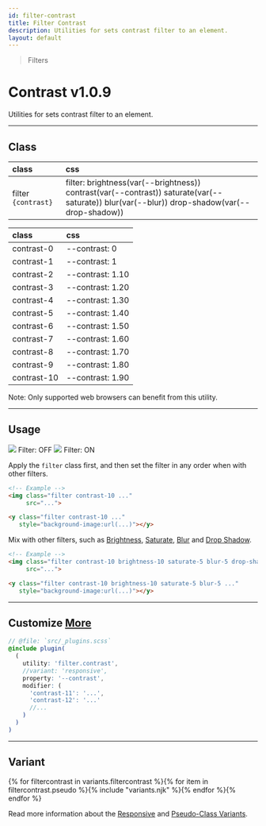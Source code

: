 ```yaml
---
id: filter-contrast
title: Filter Contrast
description: Utilities for sets contrast filter to an element.
layout: default
---
```


> Filters

# Contrast <span class="ml-1 px-2 py-1 text-sm text-gray-600 (dark)text-charcoal-100 bg-gray-300 (dark)bg-gray-600">v1.0.9</span>

Utilities for sets contrast filter to an element.

---

## Class

| <span class="px-3 py-1 text-white (dark)text-charcoal-100 bg-charcoal-100 (dark)bg-gray-600 rounded-full">class</span> | <span class="px-3 py-1 text-white (dark)text-charcoal-100 bg-charcoal-100 (dark)bg-gray-600 rounded-full">css</span> |
|:--|:--|
| filter `{contrast}` | filter: brightness(var(--brightness)) contrast(var(--contrast)) saturate(var(--saturate)) blur(var(--blur)) drop-shadow(var(--drop-shadow)) |

| <span class="px-3 py-1 text-white (dark)text-charcoal-100 bg-charcoal-100 (dark)bg-gray-600 rounded-full">class</span> | <span class="px-3 py-1 text-white (dark)text-charcoal-100 bg-charcoal-100 (dark)bg-gray-600 rounded-full">css</span> |
|:--|:--|
| contrast-0 | --contrast: 0 |
| contrast-1 | --contrast: 1 |
| contrast-2 | --contrast: 1.10 |
| contrast-3 | --contrast: 1.20 |
| contrast-4 | --contrast: 1.30 |
| contrast-5 | --contrast: 1.40 |
| contrast-6 | --contrast: 1.50 |
| contrast-7 | --contrast: 1.60 |
| contrast-8 | --contrast: 1.70 |
| contrast-9 | --contrast: 1.80 |
| contrast-10 | --contrast: 1.90 |

<y class="m-4 p-3 border-l-8 border-orange-600 text-sm text-orange-600 (dark)text-orange-500 bg-orange-200 (dark)bg-orange-900">
  <span class="pr-1 font-semibold">
    Note:
  </span>
  Only supported web browsers can benefit from this utility.
</y>

---

## Usage

<y class="mx-2 my-2 mx-auto flex">
  <y class="p-2 max-w-sm">
    <img class="w-full h-48 object-cover object-center overflow-hidden rounded-lg shadow"
         src="https://picsum.photos/500?=2">
    <y class="pt-2 text-sm text-center">
      Filter: OFF
    </y>
  </y>
  <y class="p-2 max-w-sm">
    <img class="filter contrast-10 w-full h-48 object-cover object-center overflow-hidden rounded-lg shadow"
         src="https://picsum.photos/500?=2">
    <y class="pt-2 text-sm text-center">
      Filter: ON
    </y>
  </y>
</y>

Apply the `filter` class first, and then set the filter in any order when with other filters.

```html
<!-- Example -->
<img class="filter contrast-10 ..."
     src="...">

<y class="filter contrast-10 ..."
   style="background-image:url(...)"></y>
```

Mix with other filters, such as [Brightness](/filter-brightness/), [Saturate](/filter-saturate/), [Blur](/filter-blur/) and [Drop Shadow](/filter-drop-shadow/).

```html
<!-- Example -->
<img class="filter contrast-10 brightness-10 saturate-5 blur-5 drop-shadow-md ..."
     src="...">

<y class="filter contrast-10 brightness-10 saturate-5 blur-5 ..."
   style="background-image:url(...)"></y>
```

---

## Customize <a class="ml-1 px-2 py-1 text-sm text-gray-600 (dark)text-charcoal-100 bg-gray-300 (dark)bg-gray-600" href="/plugin-api/">More</a>

```scss
// @file: `src/_plugins.scss`
@include plugin(
  (
    utility: 'filter.contrast',
    //variant: 'responsive',
    property: '--contrast',
    modifier: (
      'contrast-11': '...',
      'contrast-12': '...'
      //...
    )
  )
)
```

---

## Variant

<y class="flex flex-gap-2 flex-wrap justify-start items-center">{% for filtercontrast in variants.filtercontrast %}{% for item in filtercontrast.pseudo %}{% include "variants.njk" %}{% endfor %}{% endfor %}</y>

Read more information about the [Responsive](/responsive) and [Pseudo-Class Variants](/pseudo-class-variants/).


